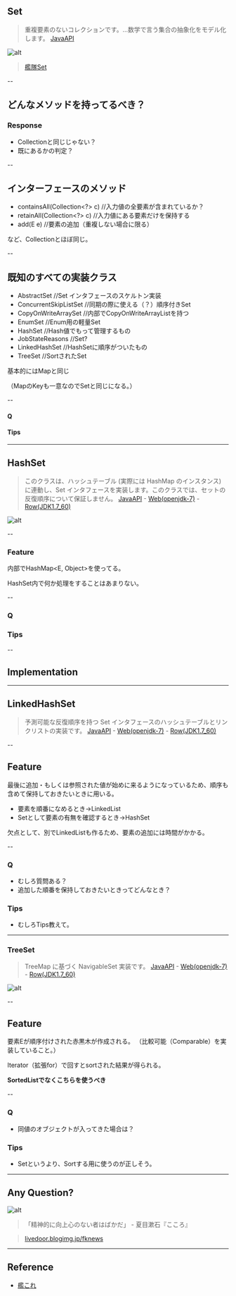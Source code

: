 
## Set

> 重複要素のないコレクションです。...数学で言う集合の抽象化をモデル化します。
[JavaAPI](http://docs.oracle.com/javase/jp/7/api/java/util/Set.html)


![alt](./kankoreSet.png)

> [艦隊Set](http://www.dmm.com/netgame_s/kancolle/gallery/)

--

## どんなメソッドを持ってるべき？


### Response

* Collectionと同じじゃない？
* 既にあるかの判定？

--

## インターフェースのメソッド

* containsAll(Collection<?> c) //入力値の全要素が含まれているか？
* retainAll(Collection<?> c) //入力値にある要素だけを保持する
* add(E e) //要素の追加（重複しない場合に限る）

など、Collectionとほぼ同じ。

--

## 既知のすべての実装クラス

* AbstractSet //Set インタフェースのスケルトン実装
* ConcurrentSkipListSet //同期の際に使える（？）順序付きSet
* CopyOnWriteArraySet //内部でCopyOnWriteArrayListを持つ
* EnumSet //Enum用の軽量Set
* HashSet //Hash値でもって管理するもの
* JobStateReasons //Set?
* LinkedHashSet //HashSetに順序がついたもの
* TreeSet //SortされたSet

基本的にはMapと同じ

（MapのKeyも一意なのでSetと同じになる。）

--

#### Q

#### Tips



---

## HashSet

> このクラスは、ハッシュテーブル (実際には HashMap のインスタンス) に連動し、Set インタフェースを実装します。このクラスでは、セットの反復順序について保証しません。
[JavaAPI](http://docs.oracle.com/javase/jp/7/api/java/util/HashSet.html) -  [Web(openjdk-7)](http://www.docjar.com/html/api/java/util/HashSet.java.html) - [Row(JDK1.7_60)](./HashSet.java)

![alt](./HashSet.png)

--

### Feature

内部でHashMap<E, Object>を使ってる。

HashSet内で何か処理をすることはあまりない。


--

### Q

### Tips


--

## Implementation

---

## LinkedHashSet
> 予測可能な反復順序を持つ Set インタフェースのハッシュテーブルとリンクリストの実装です。
[JavaAPI](http://docs.oracle.com/javase/jp/7/api/java/util/LinkedHashSet.html) -  [Web(openjdk-7)](http://www.docjar.com/html/api/java/util/LinkedHashSet.java.html) - [Row(JDK1.7_60)](./LinkedHashSet.java)

--

## Feature

最後に追加・もしくは参照された値が始めに来るようになっているため、順序も含めて保持しておきたいときに用いる。

* 要素を順番になめるとき→LinkedList
* Setとして要素の有無を確認するとき→HashSet

欠点として、別でLinkedListも作るため、要素の追加には時間がかかる。

--

### Q

* むしろ質問ある？
* 追加した順番を保持しておきたいときってどんなとき？

### Tips

* むしろTips教えて。

---

### TreeSet
> TreeMap に基づく NavigableSet 実装です。
[JavaAPI](http://docs.oracle.com/javase/jp/7/api/java/util/TreeSet.html) -  [Web(openjdk-7)](http://www.docjar.com/html/api/java/util/TreeSet.java.html) - [Row(JDK1.7_60)](./TreeSet.java)


![alt](./treeSet.jpg)

--

## Feature

要素Eが順序付けされた赤黒木が作成される。
（比較可能（Comparable）を実装していること。）

Iterator（拡張for）で回すとsortされた結果が得られる。

**SortedListでなくこちらを使うべき**

--

### Q

* 同値のオブジェクトが入ってきた場合は？

### Tips

* Setというより、Sortする用に使うのが正しそう。

---

## Any Question?

![alt](./k_grave.jpg)

> 「精神的に向上心のない者はばかだ」 - 夏目漱石『こころ』

> [livedoor.blogimg.jp/fknews](http://livedoor.blogimg.jp/fknews/imgs/3/1/31c9310b.jpg)

---

## Reference

- [艦これ](http://www.dmm.com/netgame_s/kancolle/)
